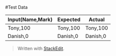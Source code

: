 #Test Data

|Input(Name,Mark)|Expected|Actual|
|-|-|-|
|Tony,100|Tony,100|Tony,100|
|Danish,0|Danish,0|Danish,0|


> Written with [StackEdit](https://stackedit.io/).